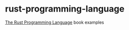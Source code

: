# rust-programming-language
[The Rust Programming Language](https://doc.rust-lang.org/book/title-page.html) book examples
